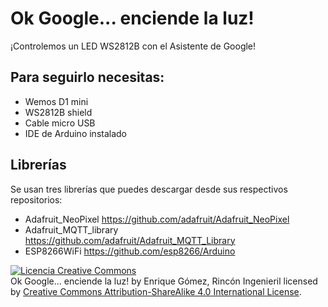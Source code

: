 # Ok Google... enciende la luz!

¡Controlemos un LED WS2812B con el Asistente de Google!

## Para seguirlo necesitas:

- Wemos D1 mini
- WS2812B shield
- Cable micro USB
- IDE de Arduino instalado

## Librerías

Se usan tres librerías que puedes descargar desde sus respectivos repositorios:

- Adafruit_NeoPixel <a href="https://github.com/adafruit/Adafruit_NeoPixel">https://github.com/adafruit/Adafruit_NeoPixel</a>
- Adafruit_MQTT_library <a href="https://github.com/adafruit/Adafruit_MQTT_Library">https://github.com/adafruit/Adafruit_MQTT_Library</a>
- ESP8266WiFi <a href="https://github.com/esp8266/Arduino">https://github.com/esp8266/Arduino</a>


<a rel="license" href="http://creativecommons.org/licenses/by-sa/4.0/"><img alt="Licencia Creative Commons" style="border-width:0" src="https://i.creativecommons.org/l/by-sa/4.0/88x31.png" /></a><br /><span xmlns:dct="http://purl.org/dc/terms/" property="dct:title">Ok Google... enciende la luz!</span> by <span xmlns:cc="http://creativecommons.org/ns#" property="cc:attributionName">Enrique Gómez, Rincón Ingenieril</span> licensed by <a rel="license" href="http://creativecommons.org/licenses/by-sa/4.0/">Creative Commons Attribution-ShareAlike 4.0 International License</a>.<br /><br />
